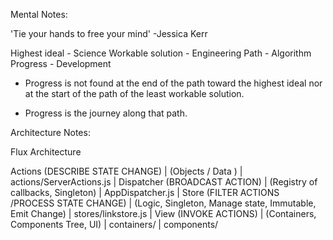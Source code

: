 Mental Notes:

'Tie your hands to free your mind'
-Jessica Kerr

Highest ideal - Science
Workable solution - Engineering
Path - Algorithm
Progress - Development

- Progress is not found at the end of the path toward the highest ideal nor at the start of the path of the least workable solution.

- Progress is the journey along that path.


Architecture Notes:

Flux Architecture

Actions (DESCRIBE STATE CHANGE)
  | (Objects / Data )
  | actions/ServerActions.js
  |
Dispatcher (BROADCAST ACTION)
  | (Registry of callbacks, Singleton)
  | AppDispatcher.js
  |
Store (FILTER ACTIONS /PROCESS STATE CHANGE)
  | (Logic, Singleton, Manage state, Immutable, Emit Change)
  | stores/linkstore.js
  |
View (INVOKE ACTIONS) 
  | (Containers, Components Tree, UI)
  |  containers/
  |             components/
